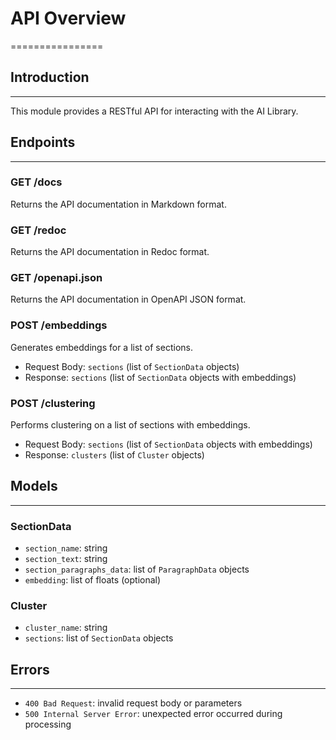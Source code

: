 # API Overview
================

## Introduction
---------------

This module provides a RESTful API for interacting with the AI Library.

## Endpoints
------------

### GET /docs

Returns the API documentation in Markdown format.

### GET /redoc

Returns the API documentation in Redoc format.

### GET /openapi.json

Returns the API documentation in OpenAPI JSON format.

### POST /embeddings

Generates embeddings for a list of sections.

* Request Body: `sections` (list of `SectionData` objects)
* Response: `sections` (list of `SectionData` objects with embeddings)

### POST /clustering

Performs clustering on a list of sections with embeddings.

* Request Body: `sections` (list of `SectionData` objects with embeddings)
* Response: `clusters` (list of `Cluster` objects)

## Models
---------

### SectionData

* `section_name`: string
* `section_text`: string
* `section_paragraphs_data`: list of `ParagraphData` objects
* `embedding`: list of floats (optional)

### Cluster

* `cluster_name`: string
* `sections`: list of `SectionData` objects

## Errors
---------

* `400 Bad Request`: invalid request body or parameters
* `500 Internal Server Error`: unexpected error occurred during processing